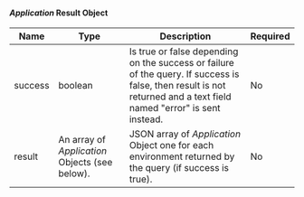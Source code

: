 
#### _Application_ Result Object

| Name    | Type                                           | Description                                                                                                                                                         | Required |
|---------|------------------------------------------------|---------------------------------------------------------------------------------------------------------------------------------------------------------------------|----------|
| success | boolean                                        | Is true or false depending on the success or failure of the query. If success is false, then result is not returned and a text field named "error" is sent instead. | No       |
| result  | An array of _Application_ Objects (see below). | JSON  array of _Application_ Object one for each environment returned by the query (if success is true).                                                            | No       |
